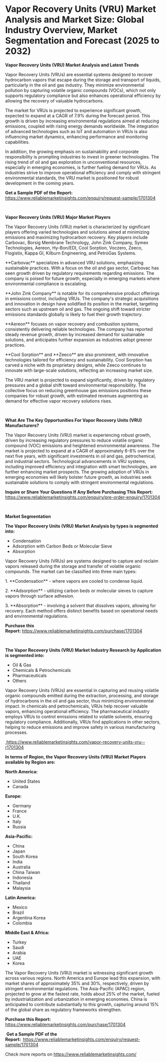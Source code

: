<p><h1>Vapor Recovery Units (VRU) Market Analysis and Market Size: Global Industry Overview, Market Segmentation and Forecast (2025 to 2032)</h1></p><p><strong>Vapor Recovery Units (VRU) Market Analysis and Latest Trends</strong></p>
<p><p>Vapor Recovery Units (VRUs) are essential systems designed to recover hydrocarbon vapors that escape during the storage and transport of liquids, particularly in the oil and gas industry. They minimize environmental pollution by capturing volatile organic compounds (VOCs), which not only supports regulatory compliance but also enhances operational efficiency by allowing the recovery of valuable hydrocarbons.</p><p>The market for VRUs is projected to experience significant growth, expected to expand at a CAGR of 7.9% during the forecast period. This growth is driven by increasing environmental regulations aimed at reducing emissions, coupled with rising energy demands worldwide. The integration of advanced technologies such as IoT and automation in VRUs is also influencing market dynamics, enhancing performance and monitoring capabilities.</p><p>In addition, the growing emphasis on sustainability and corporate responsibility is prompting industries to invest in greener technologies. The rising trend of oil and gas exploration in unconventional resources, especially in emerging economies, is further fueling demand for VRUs. As industries strive to improve operational efficiency and comply with stringent environmental standards, the VRU market is positioned for robust development in the coming years.</p></p>
<p><strong>Get a Sample PDF of the Report:&nbsp;</strong> <a href="https://www.reliablemarketinsights.com/enquiry/request-sample/1701304?utm_campaign=2199&utm_medium=2&utm_source=Github&utm_content=ia&utm_term=27032025&utm_id=vapor-recovery-units-vru">https://www.reliablemarketinsights.com/enquiry/request-sample/1701304</a></p>
<p>&nbsp;</p>
<p><strong>Vapor Recovery Units (VRU) Major Market Players</strong></p>
<p><p>The Vapor Recovery Units (VRU) market is characterized by significant players offering varied technologies and solutions aimed at minimizing emissions and maximizing hydrocarbon recovery. Key players include Carbovac, Borsig Membrane Technology, John Zink Company, Symex Technologies, Aereon, Hy-Bon/EDI, Cool Sorption, Voczero, Zeeco, Flogistix, Kappa GI, Kilburn Engineering, and PetroGas Systems.</p><p>**Carbovac** specializes in advanced VRU solutions, emphasizing sustainable practices. With a focus on the oil and gas sector, Carbovac has seen growth driven by regulatory requirements regarding emissions. The company is poised for future growth, especially in emerging markets where environmental compliance is escalating.</p><p>**John Zink Company** is notable for its comprehensive product offerings in emissions control, including VRUs. The company's strategic acquisitions and innovation in design have solidified its position in the market, targeting sectors such as upstream oil and gas. The ongoing shift toward stricter emissions standards globally is likely to fuel their growth trajectory.</p><p>**Aereon** focuses on vapor recovery and combustion systems, consistently delivering reliable technologies. The company has reported steady revenue growth, driven by increased demand for sustainable solutions, and anticipates further expansion as industries adopt greener practices.</p><p>**Cool Sorption** and **Zeeco** are also prominent, with innovative technologies tailored for efficiency and sustainability. Cool Sorption has carved a niche with its proprietary designs, while Zeeco continues to innovate with large-scale solutions, reflecting an increasing market size.</p><p>The VRU market is projected to expand significantly, driven by regulatory pressures and a global shift toward environmental responsibility. The collective focus on reducing greenhouse gas emissions positions these companies for robust growth, with estimated revenues augmenting as demand for effective vapor recovery solutions rises.</p></p>
<p>&nbsp;</p>
<p><strong>What Are The Key Opportunities For Vapor Recovery Units (VRU) Manufacturers?</strong></p>
<p><p>The Vapor Recovery Units (VRU) market is experiencing robust growth, driven by increasing regulatory pressures to reduce volatile organic compound (VOC) emissions and heightened environmental awareness. The market is projected to expand at a CAGR of approximately 6-8% over the next five years, with significant investments in oil and gas, petrochemical, and industrial sectors. Technological advancements in VRU systems, including improved efficiency and integration with smart technologies, are further enhancing market prospects. The growing adoption of VRUs in emerging economies will likely bolster future growth, as industries seek sustainable solutions to comply with stringent environmental regulations.</p></p>
<p><strong>Inquire or Share Your Questions If Any Before Purchasing This Report:</strong> <a href="https://www.reliablemarketinsights.com/enquiry/pre-order-enquiry/1701304?utm_campaign=2199&utm_medium=2&utm_source=Github&utm_content=ia&utm_term=27032025&utm_id=vapor-recovery-units-vru">https://www.reliablemarketinsights.com/enquiry/pre-order-enquiry/1701304</a></p>
<p>&nbsp;</p>
<p><strong>Market Segmentation</strong></p>
<p><strong>The Vapor Recovery Units (VRU) Market Analysis by types is segmented into:</strong></p>
<p><ul><li>Condensation</li><li>Adsorption with Carbon Beds or Molecular Sieve</li><li>Absorption</li></ul></p>
<p><p>Vapor Recovery Units (VRUs) are systems designed to capture and reclaim vapors released during the storage and transfer of volatile organic compounds. The market can be classified into three main types: </p><p>1. **Condensation** - where vapors are cooled to condense liquid.</p><p>2. **Adsorption** - utilizing carbon beds or molecular sieves to capture vapors through surface adhesion.</p><p>3. **Absorption** - involving a solvent that dissolves vapors, allowing for recovery. Each method offers distinct benefits based on operational needs and environmental regulations.</p></p>
<p><strong>Purchase this Report:&nbsp;</strong><a href="https://www.reliablemarketinsights.com/purchase/1701304?utm_campaign=2199&utm_medium=2&utm_source=Github&utm_content=ia&utm_term=27032025&utm_id=vapor-recovery-units-vru">https://www.reliablemarketinsights.com/purchase/1701304</a></p>
<p>&nbsp;</p>
<p><strong>The Vapor Recovery Units (VRU) Market Industry Research by Application is segmented into:</strong></p>
<p><ul><li>Oil & Gas</li><li>Chemicals & Petrochemicals</li><li>Pharmaceuticals</li><li>Others</li></ul></p>
<p><p>Vapor Recovery Units (VRUs) are essential in capturing and reusing volatile organic compounds emitted during the extraction, processing, and storage of hydrocarbons in the oil and gas sector, thus minimizing environmental impact. In chemicals and petrochemicals, VRUs help recover valuable vapors, enhancing operational efficiency. The pharmaceutical industry employs VRUs to control emissions related to volatile solvents, ensuring regulatory compliance. Additionally, VRUs find applications in other sectors, helping to reduce emissions and improve safety in various manufacturing processes.</p></p>
<p><a href="https://www.reliablemarketinsights.com/vapor-recovery-units-vru--r1701304?utm_campaign=2199&utm_medium=2&utm_source=Github&utm_content=ia&utm_term=27032025&utm_id=vapor-recovery-units-vru">&nbsp;https://www.reliablemarketinsights.com/vapor-recovery-units-vru--r1701304</a></p>
<p><strong>In terms of Region, the Vapor Recovery Units (VRU) Market Players available by Region are:</strong></p>
<p>
    <p> <strong> North America: </strong>
        <ul>
            <li>United States</li>
            <li>Canada</li>
        </ul>
        </p> 
    <p> <strong> Europe: </strong>
        <ul>
            <li>Germany</li>
            <li>France</li>
            <li>U.K.</li>
            <li>Italy</li>
            <li>Russia</li>
        </ul>
        </p> 
    <p> <strong> Asia-Pacific: </strong>
        <ul>
            <li>China</li>
            <li>Japan</li>
            <li>South Korea</li>
            <li>India</li>
            <li>Australia</li>
            <li>China Taiwan</li>
            <li>Indonesia</li>
            <li>Thailand</li>
            <li>Malaysia</li>
        </ul>
        </p> 
    <p> <strong> Latin America: </strong>
        <ul>
            <li>Mexico</li>
            <li>Brazil</li>
            <li>Argentina Korea</li>
            <li>Colombia</li>
        </ul>
        </p> 
    <p> <strong> Middle East & Africa: </strong>
        <ul>
            <li>Turkey</li>
            <li>Saudi</li>
            <li>Arabia</li>
            <li>UAE</li>
            <li>Korea</li>
        </ul>
    </p>
    </p>
<p><p>The Vapor Recovery Units (VRU) market is witnessing significant growth across various regions. North America and Europe lead this expansion, with market shares of approximately 35% and 30%, respectively, driven by stringent environmental regulations. The Asia-Pacific (APAC) region, projected to grow at the fastest rate, holds about 25% of the market, fueled by industrialization and urbanization in emerging economies. China is anticipated to contribute substantially to this growth, capturing around 15% of the global share as regulatory frameworks strengthen.</p></p>
<p><strong>Purchase this Report: </strong><a href="https://www.reliablemarketinsights.com/purchase/1701304?utm_campaign=2199&utm_medium=2&utm_source=Github&utm_content=ia&utm_term=27032025&utm_id=vapor-recovery-units-vru">https://www.reliablemarketinsights.com/purchase/1701304</a></p>
<p>&nbsp;<strong>Get a Sample PDF of the Report:&nbsp;&nbsp;</strong><a href="https://www.reliablemarketinsights.com/enquiry/request-sample/1701304?utm_campaign=2199&utm_medium=2&utm_source=Github&utm_content=ia&utm_term=27032025&utm_id=vapor-recovery-units-vru">https://www.reliablemarketinsights.com/enquiry/request-sample/1701304</a></p>
<p><strong></strong></p>
<p>Check more reports on <a href="https://www.reliablemarketinsights.com/?utm_campaign=2199&utm_medium=2&utm_source=Github&utm_content=ia&utm_term=27032025&utm_id=vapor-recovery-units-vru">https://www.reliablemarketinsights.com/</a></p>